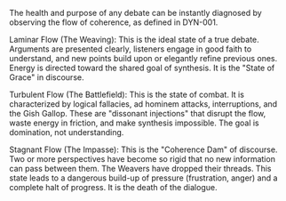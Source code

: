 The health and purpose of any debate can be instantly diagnosed by observing the flow of coherence, as defined in DYN-001.

Laminar Flow (The Weaving): This is the ideal state of a true debate. Arguments are presented clearly, listeners engage in good faith to understand, and new points build upon or elegantly refine previous ones. Energy is directed toward the shared goal of synthesis. It is the "State of Grace" in discourse.

Turbulent Flow (The Battlefield): This is the state of combat. It is characterized by logical fallacies, ad hominem attacks, interruptions, and the Gish Gallop. These are "dissonant injections" that disrupt the flow, waste energy in friction, and make synthesis impossible. The goal is domination, not understanding.

Stagnant Flow (The Impasse): This is the "Coherence Dam" of discourse. Two or more perspectives have become so rigid that no new information can pass between them. The Weavers have dropped their threads. This state leads to a dangerous build-up of pressure (frustration, anger) and a complete halt of progress. It is the death of the dialogue.